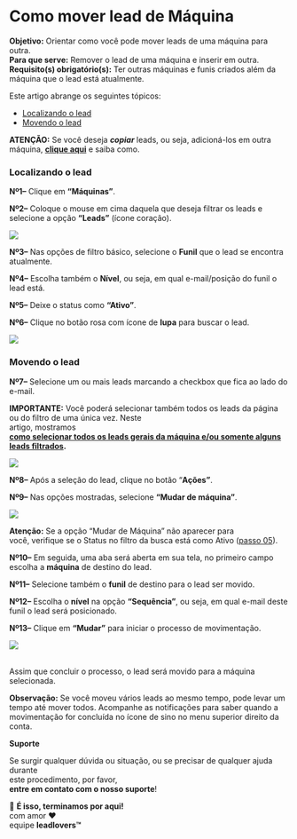 # Como mover lead de Máquina

**Objetivo:** Orientar como você pode mover leads de uma máquina para outra.\
**Para que serve:** Remover o lead de uma máquina e inserir em outra.\
**Requisito(s) obrigatório(s):** Ter outras máquinas e funis criados além da máquina que o lead está atualmente.

Este artigo abrange os seguintes tópicos:

* [Localizando o lead](broken-reference)
* [Movendo o lead](broken-reference)

**ATENÇÃO:** Se você deseja _**copiar**_ leads, ou seja, adicioná-los em outra máquina, [**clique aqui**](https://suporte.love/copiar-lead-para-outra-maquina/) e saiba como.

### **Localizando o lead** <a href="#localizando-lead" id="localizando-lead"></a>

**Nº1–** Clique em **“Máquinas”**.

**Nº2–** Coloque o mouse em cima daquela que deseja filtrar os leads e selecione a opção **“Leads”** (ícone coração).

![](https://suporte.love/wp-content/uploads/2016/12/foto01-300x138.png)

**Nº3–** Nas opções de filtro básico, selecione o **Funil** que o lead se encontra atualmente.

**Nº4–** Escolha também o **Nível**, ou seja, em qual e-mail/posição do funil o lead está.

**Nº5–** Deixe o status como **“Ativo”**.

**Nº6–** Clique no botão rosa com ícone de **lupa** para buscar o lead.

![](https://suporte.love/wp-content/uploads/2016/12/foto03-300x30.png)

### **Movendo o lead** <a href="#movendo-lead" id="movendo-lead"></a>

**Nº7–** Selecione um ou mais leads marcando a checkbox que fica ao lado do e-mail.

**IMPORTANTE:** Você poderá selecionar também todos os leads da página ou do filtro de uma única vez. Neste\
artigo, mostramos\
[**como selecionar todos os leads gerais da máquina e/ou somente alguns leads filtrados**](https://suporte.love/como-selecionar-todos-os-leads-ativos-de-uma-maquina-ou-funil-nivel/)**.**

![](https://suporte.love/wp-content/uploads/2016/12/foto04-300x76.png)

**Nº8–** Após a seleção do lead, clique no botão “**Ações”**.

**Nº9–** Nas opções mostradas, selecione **“Mudar de máquina”**.

![](https://suporte.love/wp-content/uploads/2016/12/foto05.png)

**Atenção:** Se a opção “Mudar de Máquina” não aparecer para\
você, verifique se o Status no filtro da busca está como Ativo ([passo 05](broken-reference)).

**Nº10–** Em seguida, uma aba será aberta em sua tela, no primeiro campo escolha a **máquina** de destino do lead.

**Nº11–** Selecione também o **funil** de destino para o lead ser movido.

**Nº12–** Escolha o **nível** na opção **“Sequência”**, ou seja, em qual e-mail deste funil o lead será posicionado.

**Nº13–** Clique em **“Mudar”** para iniciar o processo de movimentação.

![](https://suporte.love/wp-content/uploads/2016/12/foto06-300x275.png)

\
Assim que concluir o processo, o lead será movido para a máquina selecionada.

**Observação:** Se você moveu vários leads ao mesmo tempo, pode levar um tempo até mover todos. Acompanhe as notificações para saber quando a movimentação for concluída no ícone de sino no menu superior direito da conta.

**Suporte**

Se surgir qualquer dúvida ou situação, ou se precisar de qualquer ajuda durante\
este procedimento, por favor,\
**entre em contato com o nosso suporte**!

🏁 **É isso, terminamos por aqui!**\
com amor ❤\
equipe **leadlovers™**
